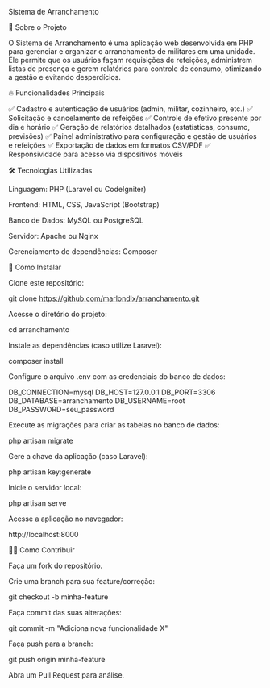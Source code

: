 Sistema de Arranchamento

📌 Sobre o Projeto

O Sistema de Arranchamento é uma aplicação web desenvolvida em PHP para gerenciar e organizar o arranchamento de militares em uma unidade. Ele permite que os usuários façam requisições de refeições, administrem listas de presença e gerem relatórios para controle de consumo, otimizando a gestão e evitando desperdícios.

🔥 Funcionalidades Principais

✅ Cadastro e autenticação de usuários (admin, militar, cozinheiro, etc.)
✅ Solicitação e cancelamento de refeições
✅ Controle de efetivo presente por dia e horário
✅ Geração de relatórios detalhados (estatísticas, consumo, previsões)
✅ Painel administrativo para configuração e gestão de usuários e refeições
✅ Exportação de dados em formatos CSV/PDF
✅ Responsividade para acesso via dispositivos móveis

🛠 Tecnologias Utilizadas

Linguagem: PHP (Laravel ou CodeIgniter)

Frontend: HTML, CSS, JavaScript (Bootstrap)

Banco de Dados: MySQL ou PostgreSQL

Servidor: Apache ou Nginx

Gerenciamento de dependências: Composer

🚀 Como Instalar

Clone este repositório:

git clone https://github.com/marlondlx/arranchamento.git

Acesse o diretório do projeto:

cd arranchamento

Instale as dependências (caso utilize Laravel):

composer install

Configure o arquivo .env com as credenciais do banco de dados:

DB_CONNECTION=mysql
DB_HOST=127.0.0.1
DB_PORT=3306
DB_DATABASE=arranchamento
DB_USERNAME=root
DB_PASSWORD=seu_password

Execute as migrações para criar as tabelas no banco de dados:

php artisan migrate

Gere a chave da aplicação (caso Laravel):

php artisan key:generate

Inicie o servidor local:

php artisan serve

Acesse a aplicação no navegador:

http://localhost:8000

👨‍💻 Como Contribuir

Faça um fork do repositório.

Crie uma branch para sua feature/correção:

git checkout -b minha-feature

Faça commit das suas alterações:

git commit -m "Adiciona nova funcionalidade X"

Faça push para a branch:

git push origin minha-feature

Abra um Pull Request para análise.
